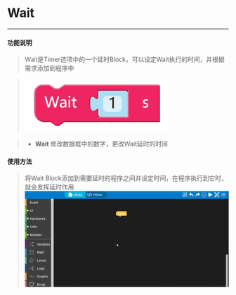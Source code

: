 # Wait
_____________________________

#### 功能说明

>Wait是Timer选项中的一个延时Block，可以设定Wait执行的时间，并根据需求添加到程序中

>![Wait](/image/Program_structure/Wait.png)

>* __Wait__
修改数据框中的数字，更改Wait延时的时间

#### 使用方法

>将Wait Block添加到需要延时的程序之间并设定时间，在程序执行到它时，就会发挥延时作用
>![Wait_user](/image/Program_structure/Wait_user.gif)    
